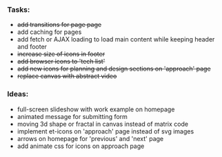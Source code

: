### Tasks:
- ~~add transitions for page page~~
- add caching for pages
- add fetch or AJAX loading to load main content while keeping header and footer
- ~~increase size of icons in footer~~
- ~~add browser icons to 'tech list'~~
- ~~add new icons for planning and design sections on 'approach' page~~
- ~~replace canvas with abstract video~~

### Ideas:
- full-screen slideshow with work example on homepage
- animated message for submitting form
- moving 3d shape or fractal in canvas instead of matrix code
- implement et-icons on 'approach' page instead of svg images
- arrows on homepage for 'previous' and 'next' page
- add animate css for icons on approach page
